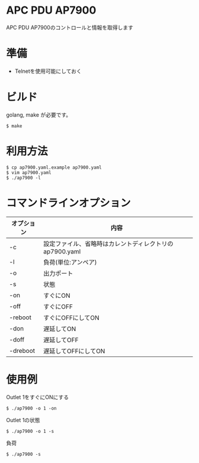 # APC PDU AP7900

APC PDU AP7900のコントロールと情報を取得します

# 準備

* Telnetを使用可能にしておく

# ビルド

golang, make が必要です。

	$ make

# 利用方法

	$ cp ap7900.yaml.example ap7900.yaml
	$ vim ap7900.yaml
	$ ./ap7900 -l

# コマンドラインオプション

オプション | 内容
-----------|--------
-c         | 設定ファイル、省略時はカレントディレクトリの ap7900.yaml
-l         | 負荷(単位:アンペア)
-o         | 出力ポート
-s         | 状態
-on        | すぐにON
-off       | すぐにOFF
-reboot    | すぐにOFFにしてON
-don       | 遅延してON
-doff      | 遅延してOFF
-dreboot   | 遅延してOFFにしてON

# 使用例

Outlet 1をすぐにONにする

	$ ./ap7900 -o 1 -on

Outlet 1の状態

	$ ./ap7900 -o 1 -s

負荷

	$ ./ap7900 -s
